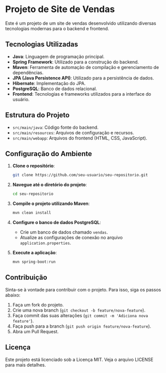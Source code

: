 # Projeto de Site de Vendas

Este é um projeto de um site de vendas desenvolvido utilizando diversas tecnologias modernas para o backend e frontend.

## Tecnologias Utilizadas

- **Java**: Linguagem de programação principal.
- **Spring Framework**: Utilizado para a construção do backend.
- **Maven**: Ferramenta de automação de compilação e gerenciamento de dependências.
- **JPA (Java Persistence API)**: Utilizado para a persistência de dados.
- **Hibernate**: Implementação do JPA.
- **PostgreSQL**: Banco de dados relacional.
- **Frontend**: Tecnologias e frameworks utilizados para a interface do usuário.

## Estrutura do Projeto

- `src/main/java`: Código fonte do backend.
- `src/main/resources`: Arquivos de configuração e recursos.
- `src/main/webapp`: Arquivos do frontend (HTML, CSS, JavaScript).

## Configuração do Ambiente

1. **Clone o repositório**:
    ```bash
    git clone https://github.com/seu-usuario/seu-repositorio.git
    ```

2. **Navegue até o diretório do projeto**:
    ```bash
    cd seu-repositorio
    ```

3. **Compile o projeto utilizando Maven**:
    ```bash
    mvn clean install
    ```

4. **Configure o banco de dados PostgreSQL**:
    - Crie um banco de dados chamado `vendas`.
    - Atualize as configurações de conexão no arquivo `application.properties`.

5. **Execute a aplicação**:
    ```bash
    mvn spring-boot:run
    ```

## Contribuição

Sinta-se à vontade para contribuir com o projeto. Para isso, siga os passos abaixo:

1. Faça um fork do projeto.
2. Crie uma nova branch (`git checkout -b feature/nova-feature`).
3. Faça commit das suas alterações (`git commit -m 'Adiciona nova feature'`).
4. Faça push para a branch (`git push origin feature/nova-feature`).
5. Abra um Pull Request.

## Licença

Este projeto está licenciado sob a Licença MIT. Veja o arquivo LICENSE para mais detalhes.
